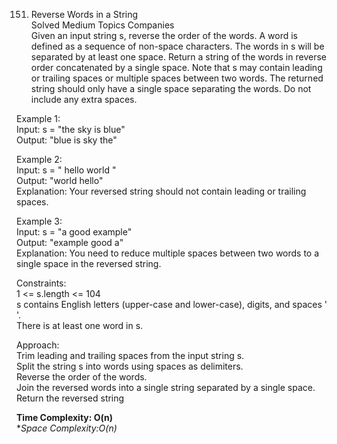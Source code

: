 151. Reverse Words in a String  
Solved Medium Topics Companies  
Given an input string s, reverse the order of the words.
A word is defined as a sequence of non-space characters. The words in s will be separated by at least one space.
Return a string of the words in reverse order concatenated by a single space.
Note that s may contain leading or trailing spaces or multiple spaces between two words. The returned string should only have a single space separating the words. Do not include any extra spaces.
  
Example 1:  
Input: s = "the sky is blue"  
Output: "blue is sky the"  

Example 2:  
Input: s = "  hello world  "  
Output: "world hello"  
Explanation: Your reversed string should not contain leading or trailing spaces.  

Example 3:  
Input: s = "a good   example"  
Output: "example good a"  
Explanation: You need to reduce multiple spaces between two words to a single space in the reversed string.  
 

Constraints:  
1 <= s.length <= 104  
s contains English letters (upper-case and lower-case), digits, and spaces ' '.  
There is at least one word in s.  
  
Approach:  
Trim leading and trailing spaces from the input string s.  
Split the string s into words using spaces as delimiters.  
Reverse the order of the words.   
Join the reversed words into a single string separated by a single space.   
Return the reversed string  


**Time Complexity: O(n)**  
**Space Complexity:O(n)*
